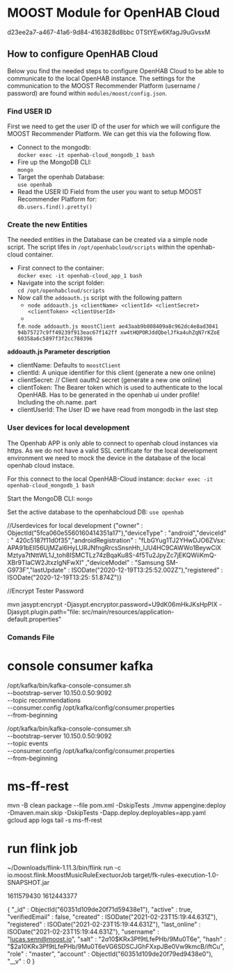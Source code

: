 # MOOST Module for OpenHAB Cloud

d23ee2a7-a467-41a6-9d84-4163828d8bbc 0TStYEw6KfagJ9uGvsxM

## How to configure OpenHAB Cloud

Below you find the needed steps to configure OpenHAB Cloud to be able to communicate to the local OpenHAB instance. The settings
for the communication to the MOOST Recommender Platform (username / password) are found within ```modules/moost/config.json```.

### Find USER ID

First we need to get the user ID of the user for which we will configure the MOOST Recommender Platform. We can get this via the
following flow.

- Connect to the mongodb:  
  ```docker exec -it openhab-cloud_mongodb_1 bash```
- Fire up the MongoDB CLI:  
  ```mongo```
- Target the openhab Database:  
  ```use openhab```
- Read the USER ID Field from the user you want to setup MOOST Recommender Platform for:  
  ```db.users.find().pretty()```

### Create the new Entities

The needed entities in the Database can be created via a simple node script. The script lifes in ```/opt/openhabcloud/scripts```
within the openhab-cloud container.

- First connect to the container:  
  ```docker exec -it openhab-cloud_app_1 bash```
- Navigate into the script folder:  
  ```cd /opt/openhabcloud/scripts```
- Now call the ```addoauth.js``` script with the following pattern
    - ```node addoauth.js <clientName> <clientId> <clientSecret> <clientToken> <clientUserId>```
    -
    f.e. ```node addoauth.js moostClient ae43aab9b808409a8c962dc4e8ad3041 94b75727c9ff49239f913eac67f142ff xw4tHQPORJddQbelJfka4uhZqN7rKZoE 60358a6c5897f3f2cc788396```

**addoauth.js Parameter description**

- clientName: Defaults to ```moostClient```
- clientId: A unique identifier for this client (generate a new one online)
- clientSecret: // Client oauth2 secret (generate a new one online)
- clientToken: The Bearer token which is used to authenticate to the local OpenHAB. Has to be generated in the openhab ui under
  profile! Including the oh.name. part
- clientUserId: The User ID we have read from mongodb in the last step

### User devices for local development

The Openhab APP is only able to connect to openhab cloud instances via https. As we do not have a valid SSL certificate for the
local development environment we need to mock the device in the database of the local openhab cloud instace.

For this connect to the local OpenHAB-Cloud instance:
```docker exec -it openhab-cloud_mongodb_1 bash```

Start the MongoDB CLI:
```mongo```

Set the active database to the openhabcloud DB:
```use openhab```

//Userdevices for local development {"owner" : ObjectId("5fca060e5560160414351a17"),"deviceType" : "android","deviceId" : "
420c5187f11d0f35","androidRegistration" : "fLbGYug1TJ2YHwDJO6ZVsx:
APA91bEII56UjMZal6HyLURJNfngRrcsSnsnHh_lJU4HC9CAWWo1BeywCiXMztya7tNttWL1J_toh8ISMCTLz74zBqaKu8S-4f5Tu2JpyZc7jEKQWiiKmQ-XBr9TIaCW2JtxzIgNFwXI"
,"deviceModel" : "Samsung SM-G973F","lastUpdate" : ISODate("2020-12-19T13:25:52.002Z"),"registered" : ISODate("2020-12-19T13:25:
51.874Z")}

//Encrypt Tester Password

mvn jasypt:encrypt -Djasypt.encryptor.password=U9dK06mHkJKsHpPIX -Djasypt.plugin.path="file:
src/main/resources/application-default.properties"

### Comands File

# console consumer kafka

/opt/kafka/bin/kafka-console-consumer.sh \
--bootstrap-server 10.150.0.50:9092 \
--topic recommendations \
--consumer.config /opt/kafka/config/consumer.properties \
--from-beginning

/opt/kafka/bin/kafka-console-consumer.sh \
--bootstrap-server 10.150.0.50:9092 \
--topic events \
--consumer.config /opt/kafka/config/consumer.properties \
--from-beginning

# ms-ff-rest

mvn -B clean package --file pom.xml -DskipTests ./mvnw appengine:deploy -Dmaven.main.skip -DskipTests
-Dapp.deploy.deployables=app.yaml gcloud app logs tail -s ms-ff-rest

# run flink job

~/Downloads/flink-1.11.3/bin/flink run -c io.moost.flink.MoostMusicRuleExectuorJob target/fk-rules-execution-1.0-SNAPSHOT.jar

1611579430 1612443377

{
"_id" : ObjectId("60351d109de20f71d59438e1"),
"active" : true,
"verifiedEmail" : false,
"created" : ISODate("2021-02-23T15:19:44.631Z"),
"registered" : ISODate("2021-02-23T15:19:44.631Z"),
"last_online" : ISODate("2021-02-23T15:19:44.631Z"),
"username" : "lucas.senn@moost.io",
"salt" : "$2a$10$KRx3Pf9tLfePHb/9Mu0T6e",
"hash" : "$2a$10$KRx3Pf9tLfePHb/9Mu0T6eVG6SDSCJGhFXxpJBe0Vw9kmcB/iftCu",
"role" : "master",
"account" : ObjectId("60351d109de20f79ed9438e0"),
"__v" : 0 }
